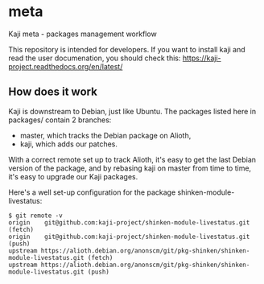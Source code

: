 meta
====

Kaji meta - packages management workflow

This repository is intended for developers. If you want to install
kaji and read the user documenation, you should check this:
https://kaji-project.readthedocs.org/en/latest/

## How does it work
Kaji is downstream to Debian, just like Ubuntu. The packages listed
here in packages/ contain 2 branches:
* master, which tracks the Debian package on Alioth,
* kaji, which adds our patches.

With a correct remote set up to track Alioth, it's easy to get the
last Debian version of the package, and by rebasing kaji on master
from time to time, it's easy to upgrade our Kaji packages.

Here's a well set-up configuration for the package
shinken-module-livestatus:
```
$ git remote -v
origin    git@github.com:kaji-project/shinken-module-livestatus.git (fetch)
origin    git@github.com:kaji-project/shinken-module-livestatus.git (push)
upstream https://alioth.debian.org/anonscm/git/pkg-shinken/shinken-module-livestatus.git (fetch)
upstream https://alioth.debian.org/anonscm/git/pkg-shinken/shinken-module-livestatus.git (push)
```
